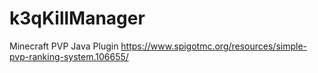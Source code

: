 # k3qKillManager
Minecraft PVP Java Plugin
https://www.spigotmc.org/resources/simple-pvp-ranking-system.106655/
